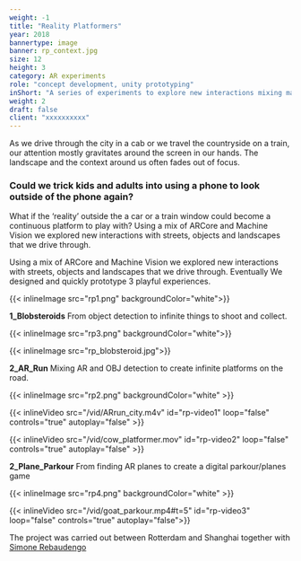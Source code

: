 ```yaml
---
weight: -1
title: "Reality Platformers"
year: 2018
bannertype: image
banner: rp_context.jpg
size: 12
height: 3
category: AR experiments
role: "concept development, unity prototyping"
inShort: "A series of experiments to explore new interactions mixing machine vision and Augmented realitiy."
weight: 2
draft: false
client: "xxxxxxxxxx"
---
```


As we drive through the city in a cab or we travel the countryside on a train, our attention mostly gravitates around the screen in our hands. The landscape and the context around us often fades out of focus.
### Could we trick kids and adults into using a phone to look outside of the phone again?

What if the ‘reality’ outside the a car or a train window could become a continuous platform to play with? Using a mix of ARCore and Machine Vision we explored new interactions with streets, objects and landscapes that we drive through.

Using a mix of ARCore and Machine Vision we explored new interactions with streets, objects and landscapes that we drive through. Eventually We designed and quickly prototype 3 playful experiences.

{{< inlineImage src="rp1.png" backgroundColor="white">}}

**1_Blobsteroids**
From object detection to infinite things to shoot and collect.

{{< inlineImage src="rp3.png" backgroundColor="white">}}

{{< inlineImage src="rp_blobsteroid.jpg">}}

**2_AR_Run**
Mixing AR and OBJ detection to create infinite platforms on the road.

{{< inlineImage src="rp2.png" backgroundColor="white" >}}

{{< inlineVideo src="/vid/ARrun_city.m4v" id="rp-video1" loop="false" controls="true" autoplay="false" >}}

{{< inlineVideo src="/vid/cow_platformer.mov" id="rp-video2" loop="false" controls="true" autoplay="false"  >}}

**2_Plane_Parkour**
From finding AR planes to create a digital parkour/planes game

{{< inlineImage src="rp4.png" backgroundColor="white" >}}

{{< inlineVideo src="/vid/goat_parkour.mp4#t=5" id="rp-video3" loop="false" controls="true" autoplay="false">}}

The project was carried out between Rotterdam and Shanghai together with [Simone Rebaudengo](http://www.simonerebaudengo.com/)
